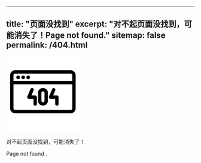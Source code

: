  ---
title: "页面没找到"
excerpt: "对不起页面没找到，可能消失了！Page not found."
sitemap: false
permalink: /404.html
---

![404](/images/404.png)

对不起页面没找到，可能消失了！

Page not found .


